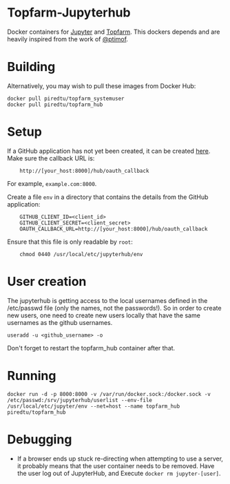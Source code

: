 # Topfarm-Jupyterhub

Docker containers for [Jupyter](http://jupyter.org) and [Topfarm](http://github.com/DTUWindEnergy/Topfarm).
This dockers depends and are heavily inspired from the work of [@ptimof](https://github.com/ptimof/docker-jupyter).  

# Building


Alternatively, you may wish to pull these images from Docker Hub:

	docker pull piredtu/topfarm_systemuser
	docker pull piredtu/topfarm_hub

# Setup

If a GitHub application has not yet been created, it can be created
[here](https://github.com/settings/applications/new). Make sure the
callback URL is:

        http://[your_host:8000]/hub/oauth_callback

For example, `example.com:8000`.

Create a file `env` in a directory that contains the details from
the GitHub application:

        GITHUB_CLIENT_ID=<client_id>
        GITHUB_CLIENT_SECRET=<client_secret>
        OAUTH_CALLBACK_URL=http://[your_host:8000]/hub/oauth_callback

Ensure that this file is only readable by `root`:

        chmod 0440 /usr/local/etc/jupyterhub/env

# User creation

The jupyterhub is getting access to the local usernames defined in the /etc/passwd file (only the names, not the passwords!). So in order to create new users, one need to create new users locally that have the same usernames as the github usernames.

	useradd -u <github_username> -o

Don't forget to restart the topfarm_hub container after that. 

# Running

	docker run -d -p 8000:8000 -v /var/run/docker.sock:/docker.sock -v /etc/passwd:/srv/jupyterhub/userlist --env-file /usr/local/etc/jupyter/env --net=host --name topfarm_hub piredtu/topfarm_hub

# Debugging

* If a browser ends up stuck re-directing when attempting to use a server, it probably means that the 
user container needs to be removed. Have the user log out of JupyterHub, and Execute `docker rm jupyter-[user]`.
